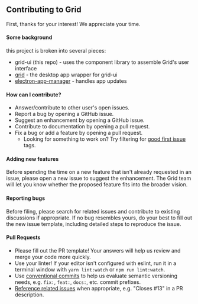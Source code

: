 ## Contributing to Grid

First, thanks for your interest! We appreciate your time.

#### Some background

this project is broken into several pieces:

- grid-ui (this repo) - uses the component library to assemble Grid's user interface
- [grid](https://github.com/ethereum/grid) - the desktop app wrapper for grid-ui
- [electron-app-manager](https://github.com/PhilippLgh/electron-app-manager) - handles app updates

#### How can I contribute?

- Answer/contribute to other user's open issues.
- Report a bug by opening a GitHub issue.
- Suggest an enhancement by opening a GitHub issue.
- Contribute to documentation by opening a pull request.
- Fix a bug or add a feature by opening a pull request.
  - Looking for something to work on? Try filtering for [good first issue](https://github.com/ethereum/grid-ui/labels/good%20first%20issue) tags.

#### Adding new features

Before spending the time on a new feature that isn't already requested in an issue, please open a new issue to suggest the enhancement. The Grid team will let you know whether the proposed feature fits into the broader vision.

#### Reporting bugs

Before filing, please search for related issues and contribute to existing discussions if appropriate. If no bug resembles yours, do your best to fill out the new issue template, including detailed steps to reproduce the issue.

#### Pull Requests

- Please fill out the PR template! Your answers will help us review and merge your code more quickly.
- Use your linter! If your editor isn't configured with eslint, run it in a terminal window with `yarn lint:watch` or `npm run lint:watch`.
- Use [conventional commits](https://www.conventionalcommits.org/) to help us evaluate semantic versioning needs, e.g. `fix:`, `feat:`, `docs:`, etc. commit prefixes.
- [Reference related issues](https://help.github.com/articles/closing-issues-using-keywords/) when appropriate, e.g. "Closes #13" in a PR description.
